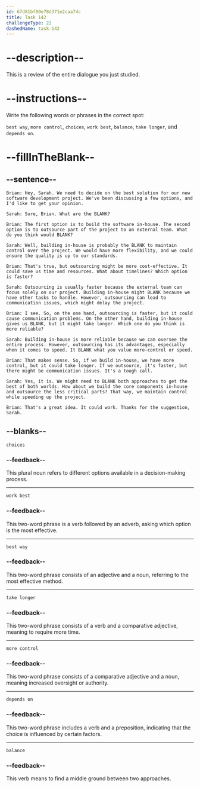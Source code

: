 ```yaml
---
id: 67d81bf00e78d371e2caa74c
title: Task 142
challengeType: 22
dashedName: task-142
---
```


<!-- REVIEW -->

# --description--

This is a review of the entire dialogue you just studied.

# --instructions--

Write the following words or phrases in the correct spot:

`best way`, `more control`, `choices`, `work best`, `balance`, `take longer`, and `depends on`.

# --fillInTheBlank--

## --sentence--

`Brian: Hey, Sarah. We need to decide on the best solution for our new software development project. We've been discussing a few options, and I'd like to get your opinion.`

`Sarah: Sure, Brian. What are the BLANK?`

`Brian: The first option is to build the software in-house. The second option is to outsource part of the project to an external team. What do you think would BLANK?`

`Sarah: Well, building in-house is probably the BLANK to maintain control over the project. We would have more flexibility, and we could ensure the quality is up to our standards.`

`Brian: That's true, but outsourcing might be more cost-effective. It could save us time and resources. What about timelines? Which option is faster?`

`Sarah: Outsourcing is usually faster because the external team can focus solely on our project. Building in-house might BLANK because we have other tasks to handle. However, outsourcing can lead to communication issues, which might delay the project.`

`Brian: I see. So, on the one hand, outsourcing is faster, but it could cause communication problems. On the other hand, building in-house gives us BLANK, but it might take longer. Which one do you think is more reliable?`

`Sarah: Building in-house is more reliable because we can oversee the entire process. However, outsourcing has its advantages, especially when it comes to speed. It BLANK what you value more—control or speed.`

`Brian: That makes sense. So, if we build in-house, we have more control, but it could take longer. If we outsource, it's faster, but there might be communication issues. It's a tough call.`

`Sarah: Yes, it is. We might need to BLANK both approaches to get the best of both worlds. How about we build the core components in-house and outsource the less critical parts? That way, we maintain control while speeding up the project.`

`Brian: That's a great idea. It could work. Thanks for the suggestion, Sarah.`

## --blanks--

`choices`

### --feedback--

This plural noun refers to different options available in a decision-making process.

---

`work best`

### --feedback--

This two-word phrase is a verb followed by an adverb, asking which option is the most effective.

---

`best way`

### --feedback--

This two-word phrase consists of an adjective and a noun, referring to the most effective method.

---

`take longer`

### --feedback--

This two-word phrase consists of a verb and a comparative adjective, meaning to require more time.

---

`more control`

### --feedback--

This two-word phrase consists of a comparative adjective and a noun, meaning increased oversight or authority.

---

`depends on`

### --feedback--

This two-word phrase includes a verb and a preposition, indicating that the choice is influenced by certain factors.

---

`balance`

### --feedback--

This verb means to find a middle ground between two approaches.  
